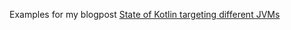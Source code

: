 Examples for my blogpost [State of Kotlin targeting different JVMs](https://medium.com/@sergei.rybalkin/state-of-kotlin-targeting-different-jvms-e1e28e2a5d8f)

